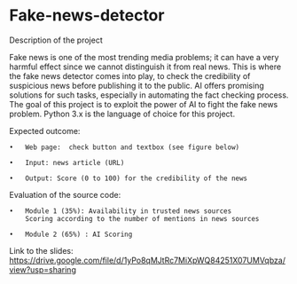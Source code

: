 # Fake-news-detector
Description of the project 

Fake news is one of the most trending media problems; it can have a very harmful effect since we cannot distinguish it from real news. This is where the fake news detector comes into play, to check the credibility of suspicious news before publishing it to the public. AI offers promising solutions for such tasks, especially in automating the fact checking process.
The goal of this project is to exploit the power of AI to fight the fake news problem. Python 3.x is the language of choice for this project.

Expected outcome:
	
	•	Web page:  check button and textbox (see figure below)
	
	•	Input: news article (URL)
	
	•	Output: Score (0 to 100) for the credibility of the news 
	
	
Evaluation of the source code:

	•	Module 1 (35%): Availability in trusted news sources 
		Scoring according to the number of mentions in news sources
										
	•	Module 2 (65%) : AI Scoring 

Link to the slides: https://drive.google.com/file/d/1yPo8qMJtRc7MiXpWQ84251X07UMVqbza/view?usp=sharing
